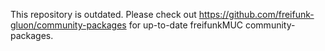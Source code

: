 This repository is outdated. Please check out https://github.com/freifunk-gluon/community-packages for up-to-date freifunkMUC community-packages.
